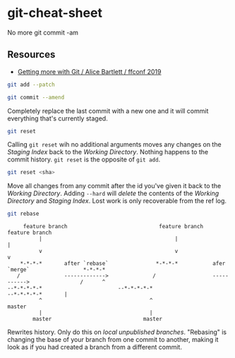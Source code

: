 # git-cheat-sheet
No more git commit -am

## Resources
- [Getting more with Git / Alice Bartlett / ffconf 2019](https://www.youtube.com/watch?v=FQ4IdcrOUz0)

```sh
git add --patch
```

```sh
git commit --amend
```

Completely replace the last commit with a new one and it will commit everything that's currently staged.

```sh
git reset
```

Calling `git reset` wih no additional arguments moves any changes on the _Staging Index_ back to the _Working Directory_.
Nothing happens to the commit history.
`git reset` is the opposite of `git add`.

```sh
git reset <sha>
```

Move all changes from any commit after the id you've given it back to the _Working Directory_.
Adding `--hard` will *delete* the contents of the _Working Directory_ and _Staging Index_.
Lost work is only recoverable from the ref log.

```sh
git rebase
```

```
     feature branch                             feature branch                                 feature branch
          |                                          |                                              |
          v                                          v                                              v
    *-*-*-*       after `rebase`               *-*-*-*           afer `merge`                 *-*-*-*
   /              ------------->              /                  ----------->                /      ^
--*-*-*-*-*                        --*-*-*-*-*                                    --*-*-*-*-*       |
          ^                                  ^                                                    master
          |                                  |
        master                             master
```

Rewrites history. Only do this on *local unpublished branches*.
"Rebasing" is changing the base of your branch from one commit to another, making it look as if you had created a branch from a different commit.
